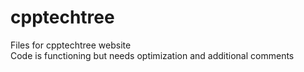 # cpptechtree
Files for cpptechtree website <br />
Code is functioning but needs optimization and additional comments <br />

